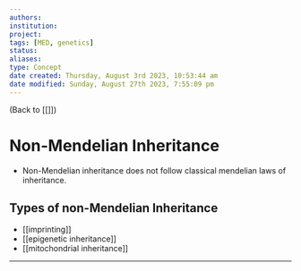 ```yaml
---
authors: 
institution: 
project: 
tags: [MED, genetics]
status: 
aliases: 
type: Concept
date created: Thursday, August 3rd 2023, 10:53:44 am
date modified: Sunday, August 27th 2023, 7:55:09 pm
---
```


(Back to [[]])

# Non-Mendelian Inheritance

- Non-Mendelian inheritance does not follow classical mendelian laws of inheritance.

## Types of non-Mendelian Inheritance
- [[imprinting]]
- [[epigenetic inheritance]]
- [[mitochondrial inheritance]]

---
